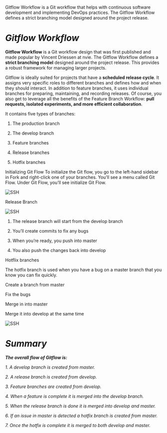 Gitflow Workflow is a Git workflow that helps with continuous software development and implementing DevOps practices. The Gitflow Workflow defines a strict branching model designed around the project release.

# *Gitflow Workflow*
 
**Gitflow Workflow** is a Git workflow design that was first published and made popular by Vincent Driessen at nvie. The Gitflow Workflow defines a **strict branching model** designed around the project release. This provides a robust framework for managing larger projects.  

Gitflow is ideally suited for projects that have a **scheduled release cycle**. It assigns very specific roles to different branches and defines how and when they should interact. In addition to feature branches, it uses individual branches for preparing, maintaining, and recording releases. Of course, you also get to leverage all the benefits of the Feature Branch Workflow: **pull requests, isolated experiments, and more efficient collaboration**.

It contains five types of branches:

1. The production branch

2. The develop branch

3. Feature branches

4. Release branches

5. Hotfix branches

Initializing Git Flow
To initialize the Git flow, you go to the left-hand sidebar in Fork and right-click one of your branches. You’ll see a menu called Git Flow. Under Git Flow, you’ll see initialize Git Flow.

![SSH](https://zellwk.com/images/2018/git-flow/git-flow-init.png)

Release Branch

![SSH](https://zellwk.com/images/2018/git-flow/atlassian-release.png)

1. The release branch will start from the develop branch

2. You’ll create commits to fix any bugs

3. When you’re ready, you push into master

4. You also push the changes back into develop

Hotflix branches

The hotfix branch is used when you have a bug on a master branch that you know you can fix quickly.

Create a branch from master

Fix the bugs

Merge in into master

Merge it into develop at the same time

![SSH](https://zellwk.com/images/2018/git-flow/atlassian-hotfix.png)


# *Summary*

***The overall flow of Gitflow is:***

*1. A develop branch is created from master.*

*2. A release branch is created from develop.*

*3. Feature branches are created from develop.*

*4. When a feature is complete it is merged into the develop branch.*

*5. When the release branch is done it is merged into develop and master.*

*6. If an issue in master is detected a hotfix branch is created from master.*

*7. Once the hotfix is complete it is merged to both develop and master.*

